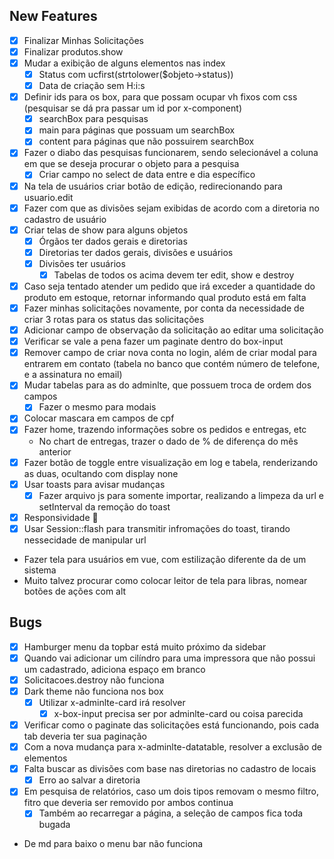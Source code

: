## New Features

- [X] Finalizar Minhas Solicitações
- [X] Finalizar produtos.show
- [X] Mudar a exibição de alguns elementos nas index
    - [X] Status com ucfirst(strtolower($objeto->status))
    - [X] Data de criação sem H:i:s
- [X] Definir ids para os box, para que possam ocupar vh fixos com css (pesquisar se dá pra passar um id por x-component)
    - [X] searchBox para pesquisas
    - [X] main para páginas que possuam um searchBox
    - [X] content para páginas que não possuirem searchBox
- [X] Fazer o diabo das pesquisas funcionarem, sendo selecionável a coluna em que se deseja procurar o objeto para a pesquisa
    - [X] Criar campo no select de data entre e dia específico
- [X] Na tela de usuários criar botão de edição, redirecionando para usuario.edit
- [X] Fazer com que as divisões sejam exibidas de acordo com a diretoria no cadastro de usuário
- [X] Criar telas de show para alguns objetos
    - [X] Órgãos ter dados gerais e diretorias
    - [X] Diretorias ter dados gerais, divisões e usuários
    - [X] Divisões ter usuários
        - [X] Tabelas de todos os acima devem ter edit, show e destroy
- [X] Caso seja tentado atender um pedido que irá exceder a quantidade do produto em estoque, retornar informando qual produto está em falta
- [X] Fazer minhas solicitações novamente, por conta da necessidade de criar 3 rotas para os status das solicitações 
- [X] Adicionar campo de observação da solicitação ao editar uma solicitação
- [X] Verificar se vale a pena fazer um paginate dentro do box-input
- [X] Remover campo de criar nova conta no login, além de criar modal para entrarem em contato (tabela no banco que contém número de telefone, e a assinatura no email)
- [X] Mudar tabelas para as do adminlte, que possuem troca de ordem dos campos
    - [X] Fazer o mesmo para modais
- [X] Colocar mascara em campos de cpf
- [X] Fazer home, trazendo informações sobre os pedidos e entregas, etc
    - No chart de entregas, trazer o dado de % de diferença do mês anterior
- [X] Fazer botão de toggle entre visualização em log e tabela, renderizando as duas, ocultando com display none
- [X] Usar toasts para avisar mudanças
    - [X] Fazer arquivo js para somente importar, realizando a limpeza da url e setInterval da remoção do toast
- [X] Responsividade 🫣
- [X] Usar Session::flash para transmitir infromações do toast, tirando nessecidade de manipular url
- Fazer tela para usuários em vue, com estilização diferente da de um sistema
- Muito talvez procurar como colocar leitor de tela para libras, nomear botões de ações com alt

## Bugs

- [X] Hamburger menu da topbar está muito próximo da sidebar
- [X] Quando vai adicionar um cilíndro para uma impressora que não possui um cadastrado, adiciona espaço em branco
- [X] Solicitacoes.destroy não funciona
- [X] Dark theme não funciona nos box
    - [X] Utilizar x-adminlte-card irá resolver
        - [X] x-box-input precisa ser por adminlte-card ou coisa parecida
- [X] Verificar como o paginate das solicitações está funcionando, pois cada tab deveria ter sua paginação
- [X] Com a nova mudança para x-adminlte-datatable, resolver a exclusão de elementos
- [X] Falta buscar as divisões com base nas diretorias no cadastro de locais
    - [X] Erro ao salvar a diretoria
- [X] Em pesquisa de relatórios, caso um dois tipos removam o mesmo filtro,  fitro que deveria ser removido por ambos continua
    - [X] Também ao recarregar a página, a seleção de campos fica toda bugada
- De md para baixo o menu bar não funciona
